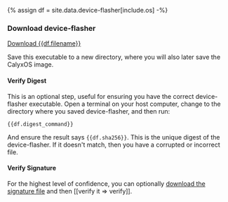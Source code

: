 {% assign df = site.data.device-flasher[include.os] -%}

### Download device-flasher

<a class="btn" href="{{df.url}}">Download {{df.filename}}</a>

Save this executable to a new directory, where you will also later save the CalyxOS image.

#### Verify Digest

This is an optional step, useful for ensuring you have the correct device-flasher executable. Open a terminal on your host computer, change to the directory where you saved device-flasher, and then run:

```
{{df.digest_command}}
```

And ensure the result says `{{df.sha256}}`. This is the unique digest of the device-flasher. If it doesn't match, then you have a corrupted or incorrect file.

#### Verify Signature

For the highest level of confidence, you can optionally <a href="{{df.url}}.minisig">download the signature file</a> and then [[verify it => verify]].
